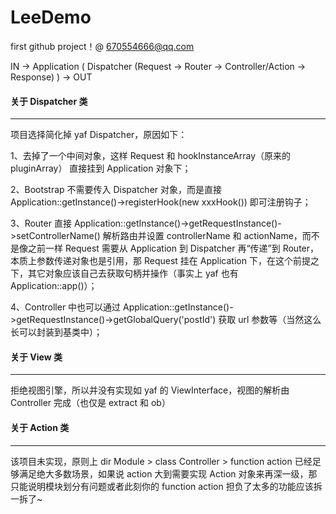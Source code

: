 # LeeDemo

first github project！@ 670554666@qq.com

IN -> Application ( Dispatcher (Request -> Router -> Controller/Action -> Response) ) -> OUT


#### 关于 Dispatcher 类
---

项目选择简化掉 yaf Dispatcher，原因如下：

1、去掉了一个中间对象，这样 Request 和 hookInstanceArray（原来的 pluginArray） 直接挂到 Application 对象下；

2、Bootstrap 不需要传入 Dispatcher 对象，而是直接 Application::getInstance()->registerHook(new xxxHook()) 即可注册钩子；

3、Router 直接 Application::getInstance()->getRequestInstance()->setControllerName() 解析路由并设置 controllerName 和 actionName，而不是像之前一样 Request 需要从 Application 到 Dispatcher 再“传递”到 Router，本质上参数传递对象也是引用，那 Request 挂在 Application 下，在这个前提之下，其它对象应该自己去获取句柄并操作（事实上 yaf 也有 Application::app()）；

4、Controller 中也可以通过 Application::getInstance()->getRequestInstance()->getGlobalQuery('postId') 获取 url 参数等（当然这么长可以封装到基类中）；


#### 关于 View 类
---
拒绝视图引擎，所以并没有实现如 yaf 的 ViewInterface，视图的解析由 Controller 完成（也仅是 extract 和 ob）


#### 关于 Action 类
---
该项目未实现，原则上 dir Module > class Controller > function action 已经足够满足绝大多数场景，如果说 action 大到需要实现 Action 对象来再深一级，那只能说明模块划分有问题或者此刻你的 function action 担负了太多的功能应该拆一拆了~
